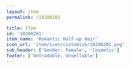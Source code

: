 ```yaml
---
layout: item
permalink: /10200201

title: Item
id: '10200201'
item_name: 'Romantic Half-up Hair'
icon_url: 'item/icon/customize/10200201.png'
sub_header: ['Gender: Female', 'Cosmetic']
footer: ['Untradable, Unsellable']
---
```

